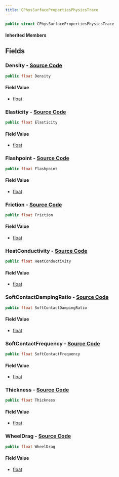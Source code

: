```yaml
---
title: CPhysSurfacePropertiesPhysicsTrace
---
```


```csharp
public struct CPhysSurfacePropertiesPhysicsTrace
```

#### Inherited Members

## Fields

### **Density** - [Source Code](https://github.com/swiftly-solution/swiftlys2/blob/main/managed/src/SwiftlyS2.Shared/Natives/Structs/CPhysSurfacePropertiesPhysics.cs#L10)

```csharp
public float Density
```

#### Field Value

- [float](https://learn.microsoft.com/dotnet/api/system.single)

### **Elasticity** - [Source Code](https://github.com/swiftly-solution/swiftlys2/blob/main/managed/src/SwiftlyS2.Shared/Natives/Structs/CPhysSurfacePropertiesPhysics.cs#L9)

```csharp
public float Elasticity
```

#### Field Value

- [float](https://learn.microsoft.com/dotnet/api/system.single)

### **Flashpoint** - [Source Code](https://github.com/swiftly-solution/swiftlys2/blob/main/managed/src/SwiftlyS2.Shared/Natives/Structs/CPhysSurfacePropertiesPhysics.cs#L16)

```csharp
public float Flashpoint
```

#### Field Value

- [float](https://learn.microsoft.com/dotnet/api/system.single)

### **Friction** - [Source Code](https://github.com/swiftly-solution/swiftlys2/blob/main/managed/src/SwiftlyS2.Shared/Natives/Structs/CPhysSurfacePropertiesPhysics.cs#L8)

```csharp
public float Friction
```

#### Field Value

- [float](https://learn.microsoft.com/dotnet/api/system.single)

### **HeatConductivity** - [Source Code](https://github.com/swiftly-solution/swiftlys2/blob/main/managed/src/SwiftlyS2.Shared/Natives/Structs/CPhysSurfacePropertiesPhysics.cs#L15)

```csharp
public float HeatConductivity
```

#### Field Value

- [float](https://learn.microsoft.com/dotnet/api/system.single)

### **SoftContactDampingRatio** - [Source Code](https://github.com/swiftly-solution/swiftlys2/blob/main/managed/src/SwiftlyS2.Shared/Natives/Structs/CPhysSurfacePropertiesPhysics.cs#L13)

```csharp
public float SoftContactDampingRatio
```

#### Field Value

- [float](https://learn.microsoft.com/dotnet/api/system.single)

### **SoftContactFrequency** - [Source Code](https://github.com/swiftly-solution/swiftlys2/blob/main/managed/src/SwiftlyS2.Shared/Natives/Structs/CPhysSurfacePropertiesPhysics.cs#L12)

```csharp
public float SoftContactFrequency
```

#### Field Value

- [float](https://learn.microsoft.com/dotnet/api/system.single)

### **Thickness** - [Source Code](https://github.com/swiftly-solution/swiftlys2/blob/main/managed/src/SwiftlyS2.Shared/Natives/Structs/CPhysSurfacePropertiesPhysics.cs#L11)

```csharp
public float Thickness
```

#### Field Value

- [float](https://learn.microsoft.com/dotnet/api/system.single)

### **WheelDrag** - [Source Code](https://github.com/swiftly-solution/swiftlys2/blob/main/managed/src/SwiftlyS2.Shared/Natives/Structs/CPhysSurfacePropertiesPhysics.cs#L14)

```csharp
public float WheelDrag
```

#### Field Value

- [float](https://learn.microsoft.com/dotnet/api/system.single)

